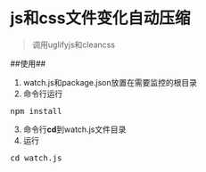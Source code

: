 js和css文件变化自动压缩
===================

> 调用uglifyjs和cleancss

##使用##

1. watch.js和package.json放置在需要监控的根目录
2. 命令行运行
<pre>npm install</pre>
3. 命令行**cd**到watch.js文件目录
4. 运行
<pre>
cd watch.js
</pre>
